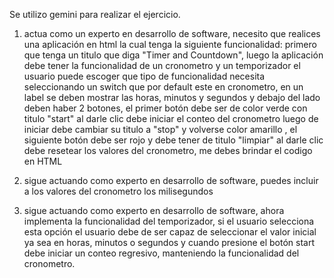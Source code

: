 Se utilizo gemini para realizar el ejercicio.

1. actua como un experto en desarrollo de software, necesito que realices una aplicación en html la cual tenga la siguiente funcionalidad: primero que tenga un titulo que diga "Timer and Countdown", luego la aplicación debe tener la funcionalidad de un cronometro y un temporizador el usuario puede escoger que tipo de funcionalidad necesita seleccionando un switch que por default este en cronometro, en un label se deben mostrar las horas, minutos y segundos y debajo del lado deben haber 2 botones, el primer botón debe ser de color verde con titulo "start" al darle clic debe iniciar el conteo del cronometro luego de iniciar debe cambiar su titulo a "stop" y volverse color amarillo , el siguiente botón debe ser rojo y debe tener de titulo "limpiar" al darle clic debe resetear los valores del cronometro, me debes brindar el codigo en HTML

2. sigue actuando como experto en desarrollo de software, puedes incluir a los valores del cronometro los milisegundos

3. sigue actuando como experto en desarrollo de software, ahora implementa la funcionalidad del temporizador, si el usuario selecciona esta opción el usuario debe de ser capaz de seleccionar el valor inicial ya sea en horas, minutos o segundos y cuando presione el botón start debe iniciar un conteo regresivo, manteniendo la funcionalidad del cronometro.